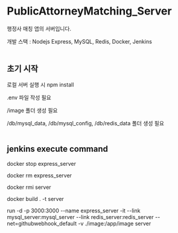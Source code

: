 # PublicAttorneyMatching_Server 
행정사 매칭 앱의 서버입니다.

개발 스택 : Nodejs Express, MySQL, Redis, Docker, Jenkins
<br>
<br>

## 초기 시작
로컬 서버 실행 시 npm install 

.env 파일 작성 필요

/image 폴더 생성 필요

/db/mysql_data, /db/mysql_config, /db/redis_data 폴더 생성 필요
<br>
<br>

## jenkins execute command
docker stop express_server

docker rm express_server

docker rmi server

docker build . -t server

run -d -p 3000:3000 --name express_server -it --link mysql_server:mysql_server --link redis_server:redis_server --net=githubwebhook_default -v ./image:/app/image server
